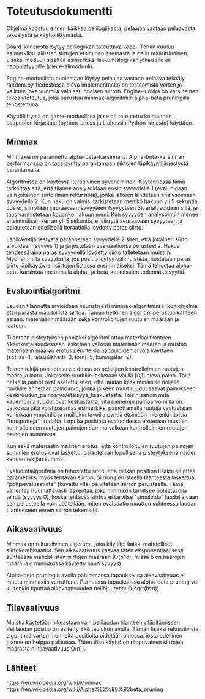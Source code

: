 # Toteutusdokumentti

Ohjelma koostuu ennen kaikkea pelilogiikasta, pelaajaa vastaan pelaavasta tekoälystä ja käyttöliittymästä.

Board-kansiosta löytyy pelilogiikan toteuttava koodi. Tähän kuuluu esimerkiksi laillisten siirtojen etsiminen asemasta ja pelin määrittäminen. Lisäksi moduuli sisältää esimerkiksi liikkumislogiikan jokaiselle eri nappulatyypille (piece-alimoduuli). 

Engine-moduulista puolestaan löytyy pelaajaa vastaan pelaava tekoäly. random.py-tiedostossa oleva implementaatio on testaamista varten ja valitsee joka vuorolla vain satunnaisen siirron. Engine-luokka on varsinainen tekoälytoteutus, joka perustuu minmax-algoritmiin alpha-beta pruningilla tehostettuna. 

Käyttöliittymä on game-moduulissa ja se on toteutettu kolmannen osapuolen kirjastoja (python-chess ja Lichessin Python-kirjasto) käyttäen.

## Minmax

Minmaxia on parannettu alpha-beta-karsinnalla. Alpha-beta-karsinnan performanssia on taas pyritty parantamaan siirtojen läpikäyntijärjestystä parantamalla. 

Algoritmissa on käytössä iteratiivinen syveneminen. Käytännössä tämä tarkoittaa sitä, että tilanne analysoidaan ensin syvyydellä 1 (evaluoidaan vain jokainen siirto ilman rekursiota), jonka jälkeen lähdetään analysoimaan syvyydellä 2. Kun haku on valmis, tarkistetaan menikö hakuun yli 5 sekuntia. Jos ei, siirrytään seuraavaan syvyyteen (syvyyteen 3), analysoidaan sillä, ja taas varmistetaan kauanko hakuun meni. Kun syvyyden analysointiin menee ensimmäisen kerran yli 5 sekuntia, ei siirrytä seuraavaan syvyyteen ja palautetaan edellisellä iteraatiolla löydetty paras siirto.

Läpikäyntijärjestystä parannetaan syvyydelle 2 siten, että jokainen siirto arvoidaan (syvyys 1) ja järjestetään evaluaationsa perusteella. Hakua tehdessä aina paras syvyydellä löydetty siirto talletetaan muistiin. Myöhemmillä syvyyksillä, jos positio löytyy välimuistista, nostetaan paras siirto läpikäytävien siirtojen listassa ensimmäiseksi. Tämä tehostaa alpha-beta-karsintaa nostamalla alpha- ja beta-katkaisujen todennäköisyyttä. 

## Evaluointialgoritmi

Laudan tilannetta arvioidaan heuristisesti minmax-algoritmissa, kun ohjelma etsii parasta mahdollista siirtoa. Tämän hetkinen algoritmi perustuu kahteen asiaan: materiaalin määrään sekä kontrolloitujen ruutujen määrään ja laatuun. 

Tilanteen pisteytyksen pohjaksi algoritmi ottaa materiaalitilanteen. Yksinkertaisuudessaan lasketaan valkean materiaalin määrän ja mustan materiaalin määrän erotus perinteisiä nappuloiden arvoja käyttäen (sotilas=1, ratsu&lähetti=3, torni=5, kuningatar=9).

Toinen tekijä positiota arvioidessa on pelaajien kontrolloimien ruutujen määrä ja laatu. Jokaiselle ruudulle lasketaan välillä [0,1] oleva paino. Tällä hetkellä painot ovat asetettu siten, että laudan keskimmäisille neljälle ruudulle annetaan painoarvo, jonka jälkeen muut ruudut saavat painokseen keskiruudun_painoarvo/etäisyys_keskustasta. Toisin sanoin mitä kauempana ruudut ovat keskustasta, sitä pienempi painoarvo niillä on. Jatkossa tätä voisi parantaa esimerkiksi painottamalla ruutuja vastustajan kuninkaan ympärillä ja muillakin tavoilla pyrkiä etsimään mielenkiintoisia "hotspotteja" laudalta. Lopulta positiota evaluoidessa erotetaan mustien kontrolloimien ruutujen painojen summa valkean kontrolloimien ruutujen painojen summasta.

Kun sekä materiaalin määrien erotus, että kontrolloitujen ruutujen painojen summien erotus ovat laskettu, palautetaan lopullisena pisteytyksenä näiden kahden tekijän summa.

Evaluointialgoritmia on tehostettu siten, että pelkän position lisäksi se ottaa parametriksi myös tehtävän siirron. Siirron perusteella tilanteesta laskettua "pohjaevaluaatiota" (kuvattu yllä) päivitetään siirron perusteella. Tämä vähentää huomattavasti laskentaa, joka minmaxin tarvitsee pohjatasolla tehdä (syvyys 0), koska tehtävää siirtoa ei tarvitse "simuloida" laudalla vaan sen perusteella vain päätellään, miten evaluaatio muuttuu suhteessa laudan tilanteeseen ennen siirron tekemistä.

## Aikavaativuus

Minmax on rekursiivinen algoritmi, joka käy läpi kaikki mahdolliset siirtokombinaatiot. Sen aikavaativuus kasvaa täten eksponentiaalisesti suhteessa mahdollisten siirtojen määrään (O(b^d), missä b on haarojen määrä ja d minmaxissa käytetty haun syvyys).

Alpha-beta pruningin avulla pahimmassa tapauksessa aikavaativuus ei muutu minmaxiin verrattuna. Parhaassa tapauksessa alpha-beta pruning voi kuitenkin tiputtaa aikavaativuuden neliöjuureen: O(sqrt(b^d)). 

## Tilavaativuus

Muistia käytetään oikeastaan vain pelilaudan tilanteen ylläpitämiseen. Pelilaudan positio on esitetty 8x8 taulukon avulla. Tämän lisäksi rekursiivista algoritmiä varten menneitä positioita pidetään pinossa, josta edellinen tilanne on helppo palauttaa. Täten tilan käyttö on riippuvainen siirtojen määrästä n (tilavaativuus O(n)).

## Lähteet

https://en.wikipedia.org/wiki/Minimax
https://en.wikipedia.org/wiki/Alpha%E2%80%93beta_pruning